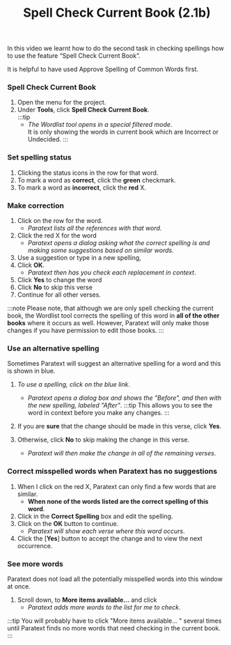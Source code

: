 ﻿---
title: Spell Check Current Book (2.1b)
---
In this video we learnt how to do the second task in checking spellings how to use the feature “Spell Check Current Book”.

It is helpful to have used Approve Spelling of Common Words first.

### Spell Check Current Book

1.  Open the menu for the project.
1.  Under **Tools**, click **Spell Check Current Book**.  
    :::tip
    -  *The Wordlist tool opens in a special filtered mode*.  
    It is only showing the words in current book which are Incorrect or Undecided.
    :::

### Set spelling status

1.  Clicking the status icons in the row for that word.
1.  To mark a word as **correct**, click the **green** checkmark.
1.  To mark a word as **incorrect**, click the **red** X.

### Make correction

1.  Click on the row for the word.  
    -  *Paratext lists all the references with that word.*
1.  Click the red X for the word
    -  *Paratext opens a dialog asking what the correct spelling is and making some suggestions based on similar words*.
1.  Use a suggestion or type in a new spelling,
1.  Click **OK**.  
    -  *Paratext then has you check each replacement in context*.
1.  Click **Yes** to change the word
1.  Click **No** to skip this verse
1.  Continue for all other verses.

:::note
Please note, that although we are only spell checking the current book, the Wordlist tool corrects the spelling of this word in **all of the other books** where it occurs as well. However, Paratext will only make those changes if you have permission to edit those books.
:::
### Use an alternative spelling

Sometimes Paratext will suggest an alternative spelling for a word and this is shown in blue.
1.  *To use a spelling, click on the blue link*.  
    -  *Paratext opens a dialog box and shows the "Before", and then with the new spelling, labeled "After"*.
    :::tip
    This allows you to see the word in context before you make any changes.
    :::

1.  If you are **sure** that the change should be made in this verse, click **Yes**.
1.  Otherwise, click **No** to skip making the change in this verse.
    -  *Paratext will then make the change in all of the remaining verses*.

### Correct misspelled words when Paratext has no suggestions

1.  When I click on the red X, Paratext can only find a few words that are similar.  
    -  **When none of the words listed are the correct spelling of this word**.
1.  Click in the **Correct Spelling** box and edit the spelling.
1.  Click on the **OK** button to continue.  
    -  *Paratext will show each verse where this word occurs*.
1.  Click the [**Yes**] button to accept the change and to view the next occurrence.

### See more words

Paratext does not load all the potentially misspelled words into this window at once.

1.  Scroll down, to **More items available…** and click  
    -  *Paratext adds more words to the list for me to check*.

:::tip
You will probably have to click "More items available… " several times until Paratext finds no more words that need checking in the current book.
:::
